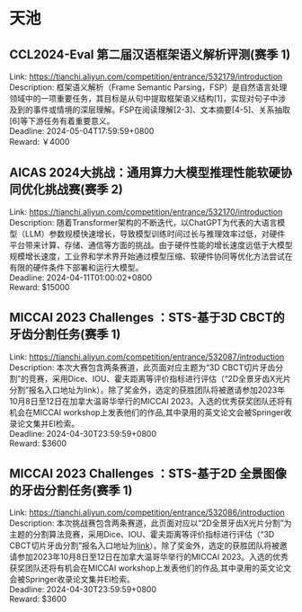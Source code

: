 # 天池



## CCL2024-Eval 第二届汉语框架语义解析评测(赛季 1)

Link: https://tianchi.aliyun.com/competition/entrance/532179/introduction  
Description: 框架语义解析（Frame Semantic Parsing，FSP）是自然语言处理领域中的一项重要任务，其目标是从句中提取框架语义结构[1]，实现对句子中涉及到的事件或情境的深层理解。FSP在阅读理解[2-3]、文本摘要[4-5]、关系抽取[6]等下游任务有着重要意义。  
Deadline: 2024-05-04T17:59:59+0800  
Reward: ￥4000  


## AICAS 2024大挑战：通用算力大模型推理性能软硬协同优化挑战赛(赛季 2)

Link: https://tianchi.aliyun.com/competition/entrance/532170/introduction  
Description: 随着Transformer架构的不断迭代，以ChatGPT为代表的大语言模型（LLM）参数规模快速增长，导致模型训练时间过长与推理效率过低，对硬件平台带来计算、存储、通信等方面的挑战。由于硬件性能的增长速度远低于大模型规模增长速度，工业界和学术界开始通过模型压缩、软硬件协同等优化方法尝试在有限的硬件条件下部署和运行大模型。  
Deadline: 2024-04-11T01:00:02+0800  
Reward: $15000  


## MICCAI 2023 Challenges ：STS-基于3D CBCT的牙齿分割任务(赛季 1)

Link: https://tianchi.aliyun.com/competition/entrance/532087/introduction  
Description: 本次大赛包含两条赛道，此页面对应主题为“3D CBCT切片牙齿分割”的竞赛，采用Dice、IOU、霍夫距离等评价指标进行评估（“2D全景牙齿X光片分割”报名入口地址为link）。除了奖金外，选定的获胜团队将被邀请参加2023年10月8日至12日在加拿大温哥华举行的MICCAI 2023。入选的优秀获奖团队还将有机会在MICCAI workshop上发表他们的作品,其中录用的英文论文会被Springer收录论文集并EI检索。  
Deadline: 2024-04-30T23:59:59+0800  
Reward: $3600  


## MICCAI 2023 Challenges ：STS-基于2D 全景图像的牙齿分割任务(赛季 1)

Link: https://tianchi.aliyun.com/competition/entrance/532086/introduction  
Description: 本次挑战赛包含两条赛道，此页面对应以“2D全景牙齿X光片分割”为主题的分割算法竞赛，采用Dice、IOU、霍夫距离等评价指标进行评估（“3D CBCT切片牙齿分割”报名入口地址为[link]()）。除了奖金外，选定的获胜团队将被邀请参加2023年10月8日至12日在加拿大温哥华举行的MICCAI 2023。入选的优秀获奖团队还将有机会在MICCAI workshop上发表他们的作品,其中录用的英文论文会被Springer收录论文集并EI检索。  
Deadline: 2024-04-30T23:59:59+0800  
Reward: $3600  

